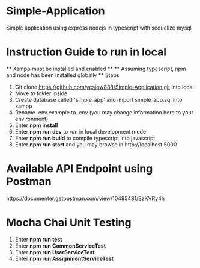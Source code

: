# Simple-Application
Simple application using express nodejs in typescript with sequelize mysql

# Instruction Guide to run in local
** Xampp must be installed and enabled **
** Assuming typescript, npm and node has been installed globally **
Steps
1. Git clone https://github.com/ycsiow888/Simple-Application.git into local
2. Move to folder inside
3. Create database called 'simple_app' and import simple_app.sql into xampp
4. Rename .env.example to .env (you may change information here to your environment)
5. Enter **npm install**
6. Enter **npm run dev** to run in local development mode
7. Enter **npm run build** to compile typescript into javascript
8. Enter **npm run start** and you may browse in http://localhost:5000

# Available API Endpoint using Postman
https://documenter.getpostman.com/view/10495481/SzKVRy4h

# Mocha Chai Unit Testing
1. Enter **npm run test**
2. Enter **npm run CommonServiceTest**
3. Enter **npm run UserServiceTest**
4. Enter **npm run AssignmentServiceTest**

